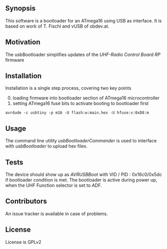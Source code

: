 ## Synopsis

This software is a bootloader for an ATmega16 using USB as interface. It is based on work of T. Fischl and vUSB of obdev.at.

## Motivation

The usbBootloader simplifies updates of the *UHF-Radio Control Board RP* firmware

## Installation

Installation is a single step process, covering two key points

0. loading firmware into bootloader section of ATmega16 microcontroller
0. setting ATmega16 fuse bits to activate booting to bootloader first 

```
avrdude -c usbtiny -p m16 -U flash:w:main.hex -U hfuse:v:0xD8:m
```

## Usage

The command line utility *usbBootloaderCommander* is used to interface with *usbBootloader* to upload hex files. 

## Tests

The device should show up as *AVRUSBBoot* with VID / PID : 0x16c0/0x5dc if bootloader condition is met.
The bootloader is active during power up, when the UHF Function selector is set to ADF.  

## Contributors

An issue tracker is available in case of problems.

## License

License is GPLv2
